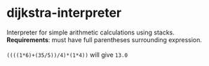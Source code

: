dijkstra-interpreter
====================
Interpreter for simple arithmetic calculations using stacks. <br>
**Requirements**: must have full parentheses surrounding expression. <br> <br>
`((((1*6)+(35/5))/4)*(1*4))` will give `13.0`